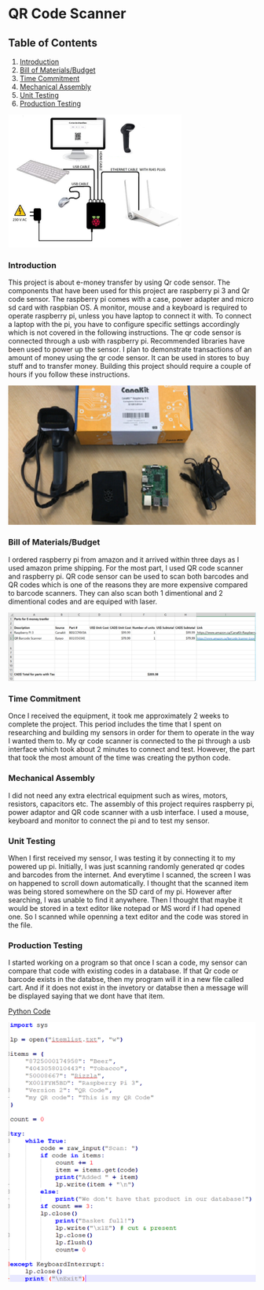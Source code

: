 # QR Code Scanner

## Table of Contents
1. [Introduction](#introduction)
2. [Bill of Materials/Budget](#bill-of-materials-budget)
3. [Time Commitment](#time-commitment)
4. [Mechanical Assembly](#Mechanical-Assembly)
5. [Unit Testing](#unit-testing)
6. [Production Testing](#production-testing)

![System Diagram](https://github.com/n01033547/Bluetooth/blob/master/qr%20scanner%20and%20pi.PNG?raw=yes)

### Introduction

This project is about e-money transfer by using Qr code sensor. The components that have been used for this project are raspberry pi 3 and Qr code sensor. The raspberry pi comes with a case, power adapter and micro sd card with raspbian OS. A monitor, mouse and a keyboard is required to operate raspberry pi, unless you have laptop to connect it with. To connect a laptop with the pi, you have to configure specific settings accordingly which is not covered in the following instructions. The qr code sensor is connected through a usb with raspberry pi. Recommended libraries have been used to power up the sensor. I plan to demonstrate transactions of an amount of money using the qr code sensor. It can be used in stores to buy stuff and to transfer money. Building this project should require a couple of hours if you follow these instructions.

![Image of Prototype](https://github.com/n01033547/Bluetooth/blob/master/Intro.PNG?raw=yes)

### Bill of Materials/Budget

I ordered raspberry pi from amazon and it arrived within three days as I used amazon prime shipping. For the most part, I used QR code scanner and raspberry pi. QR code sensor can be used to scan both barcodes and QR codes which is one of the reasons they are more expensive compared to barcode scanners. They can also scan both 1 dimentional and 2 dimentional codes and are equiped with laser. 

![PLA Card](https://github.com/n01033547/Bluetooth/blob/master/screenshot%20budget.PNG?raw=yes)

### Time Commitment

Once I received the equipment, it took me approximately 2 weeks to complete the project. This period includes the time that I spent on researching and building my sensors in order for them to operate in the way I wanted them to. My qr code scanner is connected to the pi through a usb interface which took about 2 minutes to connect and test. However, the part that took the most amount of the time was creating the python code.

### Mechanical Assembly

I did not need any extra electrical equipment such as wires, motors, resistors, capacitors etc. The assembly of this project requires raspberry pi, power adaptor and QR code scanner with a usb interface. I used a mouse, keyboard and monitor to connect the pi and to test my sensor.

### Unit Testing

When I first received my sensor, I was testing it by connecting it to my powered up pi. Initially, I was just scanning randomly generated qr codes and barcodes from the internet. And everytime I scanned, the screen I was on happened to scroll down automatically. I thought that the scanned item was being stored somewhere on the SD card of my pi. However after searching, I was unable to find it anywhere. Then I thought that maybe it would be stored in a text editor like notepad or MS word if I had opened one. So I scanned while openning a text editor and the code was stored in the file. 

### Production Testing

I started working on a program so that once I scan a code, my sensor can compare that code with existing codes in a database. If that Qr code or barcode exists in the databse, then my program will  it in a new file called cart. And if it does not exist in the invetory or databse then a message will be displayed saying that we dont have that item.

[Python Code](https://github.com/n01033547/Bluetooth/blob/master/bcode.py)

![Python Code](https://github.com/n01033547/Bluetooth/blob/master/pyhton%20code.PNG?raw=yes)

